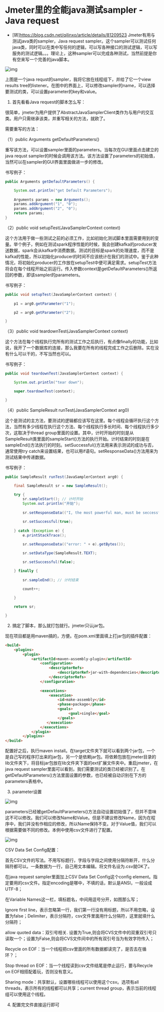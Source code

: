 # Jmeter里的全能java测试sampler - Java request

* [转]https://blog.csdn.net/qilinxo/article/details/81209523
Jmeter有用与测试java类的sampler，Java request sampler。这个sampler可以测试任何java类，同时可以在类中写任何的逻辑，可以写各种接口的测试逻辑，可以写服务的测试逻辑。。。理论上，这种sampler可以完成各种测试，当然前提是你有空来写一个完善的java脚本。

![img](https://img-blog.csdn.net/20180725202239291?watermark/2/text/aHR0cHM6Ly9ibG9nLmNzZG4ubmV0L3FpbGlueG8=/font/5a6L5L2T/fontsize/400/fill/I0JBQkFCMA==/dissolve/70)

上图是一个java requst的sampler，我将它放在线程组下，并给了它一个view results tree的listener。在图中的界面上，可以修改sampler的name，可以选择要测试的类，可以设置parameter的key和value。

 

1. 首先看看Java request的脚本怎么写：

很简单，jmeter为用户提供了AbstractJavaSamplerClient类作为与用户的交互类。用户只需继承该类，并重写相关的方法，就欧了。

需要重写的方法：

（1）public Arguments getDefaultParameters()

重写该方法，可以设置sampler里面的parameters。当每次在GUI里面点击建立的java requst sampler的时候会调用该方法。该方法设置了parameters的初始值，当然可以在sampler的GUI界面里面做进一步的修改。

书写例子：

```java
public Arguments getDefaultParameters() {

    System.out.println("get Default Parameters");
  
    Arguments params = new Arguments();
    params.addArgument("1", "0");
    params.addArgument("2", "0");
    return params;
}
```

（2）public void setupTest(JavaSamplerContext context)

这个方法用于做一些测试之前的必须工作，比如初始化测试脚本里面需要用到的变量。举个例子，例如在测试spark程序性能的时候，我会创建kafka的producer发送数据，spark会从kafka中消费数据。测试的目标是spark的处理速度，而不是kafka的性能，所以初始化producer的时间不应该统计在我们的测试中。鉴于此种情况，将初始化producer的工作放在setupTest中便可满足需求。setupTest方法将会在每个线程开始之前运行。传入参数context是getDefaultParameters()所返回的参数，即该sampler的parameters。

书写例子：

```java
public void setupTest(JavaSamplerContext context) {
  
    p1 = arg0.getParameter("1");

    p2 = arg0.getParameter("2");

}
```

（3）public void teardownTest(JavaSamplerContext context)

这个方法在每个线程执行完所有的测试工作之后执行，有点像finally的功能，比如说，我开了一个数据库的连接，那么我要在所有的线程完成工作之后删除。实在没有什么可以干的，不写当然也可以。

书写例子：

```java
public void teardownTest(JavaSamplerContext context) {

    System.out.println("tear down");

    super.teardownTest(context);

}
```

（4）public SampleResult runTest(JavaSamplerContext arg0)

这个是测试的主方法，要测试的逻辑都应该写在这里。每个线程会循环执行这个方法，当然有多少线程在执行这个方法、每个线程执行多长时间、每个线程执行多少次，这取决于thread group里面的设置。其中，计时开始的时刻是从SampleResult类里面的sampleStart()方法的执行开始。计时结束的时刻是在sampleEnd()方法执行的时刻。setSuccessful()方法用来表示测试的成功与否，通常使用try catch来设置结果，也可以用if语句。setResponseData()方法用来为测试结果中传递数据。

书写例子：

```java
public SampleResult runTest(JavaSamplerContext arg0) {

    final SampleResult sr = new SampleResult();

    try {
        sr.sampleStart(); // 计时开始
        System.out.println("开始");
      
        sr.setResponseData(("I, the most powerful man, must be seccessful").getBytes());

        sr.setSuccessful(true);
      
    } catch (Exception e) {
        e.printStackTrace();
      
        sr.setResponseData(("error: " + e).getBytes());

        sr.setDataType(SampleResult.TEXT);

        sr.setSuccessful(false);

    } finally {
      
        sr.sampleEnd(); // 计时结束
      
        count++;

    }

    return sr;

}
```

 

2. 搞定了脚本，那么就打包就行。jmeter只认jar包。

现在项目都是用maven搞的，方便。在pom.xml里面填上打jar包的插件配置：

```html
<build>
    <plugins>
        <plugin>
            <artifactId>maven-assembly-plugin</artifactId>
                <configuration>
                    <descriptorRefs>
                        <descriptorRef>jar-with-dependencies</descriptorRef>
                    </descriptorRefs>
                </configuration>
          
                <executions>
                    <execution>
                        <id>make-assembly</id>
                        <phase>package</phase>
                        <goals>
                             <goal>single</goal>
                        </goals>
                   </execution>
                </executions>
            </plugin>
        </plugins>
</build>
```

配置好之后，执行maven install。在target文件夹下就可以看到两个jar包，一个是自己写的程序打出来的jar包，另一个是依赖jar包。将依赖包放在jmeter目录的lib文件夹下，将目标jar包放在lib文件夹下面的ext扩展文件夹中。重启jmeter，在java request sampler里面可以看到，我们需要测试的类已经被识别了。在getDefaultParameters()方法里面设置的参数，也已经被自动识别在下方的parameters表格中。

 

3.  parameter设置

![img](https://img-blog.csdn.net/20180725202605515?watermark/2/text/aHR0cHM6Ly9ibG9nLmNzZG4ubmV0L3FpbGlueG8=/font/5a6L5L2T/fontsize/400/fill/I0JBQkFCMA==/dissolve/70)

parameters已经被getDefaultParameters()方法自动设置初始值了，但并不意味这不可以修改。我们可以修改Name和Value。但是不建议修改Name，因为在程序中，我们并没有作相应的修改，所以Name保持不变。对于Value值，我们可以根据需要做不同的修改。本例中使用csv文件进行了配置。

![img](https://img-blog.csdn.net/20180725202620633?watermark/2/text/aHR0cHM6Ly9ibG9nLmNzZG4ubmV0L3FpbGlueG8=/font/5a6L5L2T/fontsize/400/fill/I0JBQkFCMA==/dissolve/70)

CSV Data Set Config配置：

首先CSV文件的写法。不用写标题行，字段与字段之间使用分隔符断开，什么分隔符都可以。一条数据为一行，自己用文本编辑。将文件名设为.csv就OK了。

在java request sampler里面加上CSV Data Set Config这个config element。指定要用的csv文件。指定encoding是哪中，不填的话，默认是ANSI，一般设成UTF-8；

在Variable Names这一栏，填标题名，中间用逗号分开，如图那么写；

Ignore first line，表示忽略第一行，我们第一行没有用标题，所以不用忽略，设置为false；Delimiter，表示分隔符，csv文件里面用什么分隔符，这里就填什么分隔符；

allow quoted data：双引号相关. 设置为True,则会将CVS文件中的双重双引号只读取一个；设置为False,则会将CVS文件间中的所有双引号当为有效字符传入；

Recycle on EOF：当一个线程把csv里面的所有数据都读完了，是否去在循环？；

Stop thread on EOF：当一个线程读到csv文件结尾是停止运行，要与Recycle on EOF相搭配着玩，否则没有意义。

Sharing mode：共享默认，设置哪些线程可以使用这个csv。选项有all threads，表示所有的线程都可以共享；current thread group，表示当前的线程组可以使用这个线程。

 

4. 配置完文件直接运行即可